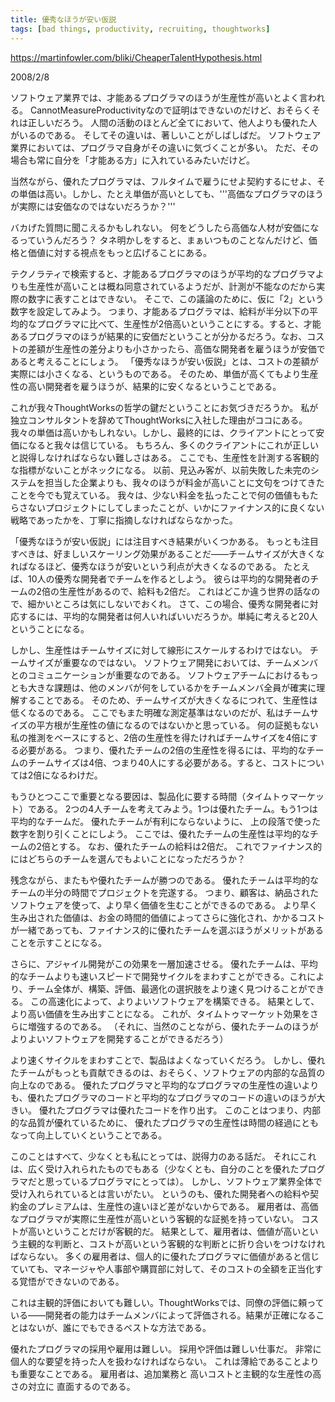 ```yaml
---
title: 優秀なほうが安い仮説
tags: [bad things, productivity, recruiting, thoughtworks]
---
```


https://martinfowler.com/bliki/CheaperTalentHypothesis.html

2008/2/8



ソフトウェア業界では、才能あるプログラマのほうが生産性が高いとよく言われる。
CannotMeasureProductivityなので証明はできないのだけど、おそらくそれは正しいだろう。
人間の活動のほとんど全てにおいて、他人よりも優れた人がいるのである。
そしてその違いは、著しいことがしばしばだ。
ソフトウェア業界においては、プログラマ自身がその違いに気づくことが多い。
ただ、その場合も常に自分を「才能ある方」に入れているみたいだけど。



当然ながら、優れたプログラマは、フルタイムで雇うにせよ契約するにせよ、その単価は高い。しかし、たとえ単価が高いとしても、'''高価なプログラマのほうが実際には安価なのではないだろうか？'''



バカげた質問に聞こえるかもしれない。
何をどうしたら高価な人材が安価になるっていうんだろう？
タネ明かしをすると、まぁいつものことなんだけど、価格と価値に対する視点をもっと広げることにある。



テクノラティで検索すると、才能あるプログラマのほうが平均的なプログラマよりも生産性が高いことは概ね同意されているようだが、計測が不能なのだから実際の数字に表すことはできない。
そこで、この議論のために、仮に「2」という数字を設定してみよう。
つまり、才能あるプログラマは、給料が半分以下の平均的なプログラマに比べて、生産性が2倍高いということにする。すると、才能あるプログラマのほうが結果的に安価だということが分かるだろう。なお、コストの差額が生産性の差分よりも小さかったら、高価な開発者を雇うほうが安価であると考えることにしょう。
「優秀なほうが安い仮説」とは、コストの差額が実際には小さくなる、というものである。
そのため、単価が高くてもより生産性の高い開発者を雇うほうが、結果的に安くなるということである。



これが我々ThoughtWorksの哲学の鍵だということにお気づきだろうか。
私が独立コンサルタントを辞めてThoughtWorksに入社した理由がココにある。
我々の単価は高いかもしれない。しかし、最終的には、クライアントにとって安価になると我々は信じている。
もちろん、多くのクライアントにこれが正しいと説得しなければならない難しさはある。
ここでも、生産性を計測する客観的な指標がないことがネックになる。
以前、見込み客が、以前失敗した未完のシステムを担当した企業よりも、我々のほうが料金が高いことに文句をつけてきたことを今でも覚えている。
我々は、少ない料金を払ったことで何の価値ももたらさないプロジェクトにしてしまったことが、いかにファイナンス的に良くない戦略であったかを、丁寧に指摘しなければならなかった。



「優秀なほうが安い仮説」には注目すべき結果がいくつかある。
もっとも注目すべきは、好ましいスケーリング効果があることだ——チームサイズが大きくなればなるほど、優秀なほうが安いという利点が大きくなるのである。
たとえば、10人の優秀な開発者でチームを作るとしよう。
彼らは平均的な開発者のチームの2倍の生産性があるので、給料も2倍だ。
これはどこか違う世界の話なので、細かいところは気にしないでおくれ。
さて、この場合、優秀な開発者に対応するには、平均的な開発者は何人いればいいだろうか。単純に考えると20人ということになる。



しかし、生産性はチームサイズに対して線形にスケールするわけではない。
チームサイズが重要なのではない。
ソフトウェア開発においては、チームメンバとのコミュニケーションが重要なのである。
ソフトウェアチームにおけるもっとも大きな課題は、他のメンバが何をしているかをチームメンバ全員が確実に理解することである。
そのため、チームサイズが大きくなるにつれて、生産性は低くなるのである。
ここでもまた明確な測定基準はないのだが、私はチームサイズの平方根が生産性の値になるのではないかと思っている。
何の証拠もない私の推測をベースにすると、2倍の生産性を得たければチームサイズを4倍にする必要がある。
つまり、優れたチームの2倍の生産性を得るには、平均的なチームのチームサイズは4倍、つまり40人にする必要がある。すると、コストについては2倍になるわけだ。



もうひとつここで重要となる要因は、製品化に要する時間（タイムトゥマーケット）である。
2つの4人チームを考えてみよう。1つは優れたチーム。もう1つは平均的なチームだ。
優れたチームが有利にならないように、
上の段落で使った数字を割り引くことにしよう。
ここでは、優れたチームの生産性は平均的なチームの2倍とする。
なお、優れたチームの給料は2倍だ。
これでファイナンス的にはどちらのチームを選んでもよいことになっただろうか？



残念ながら、またもや優れたチームが勝つのである。
優れたチームは平均的なチームの半分の時間でプロジェクトを完遂する。
つまり、顧客は、納品されたソフトウェアを使って、より早く価値を生むことができるのである。
より早く生み出された価値は、お金の時間的価値によってさらに強化され、かかるコストが一緒であっても、ファイナンス的に優れたチームを選ぶほうがメリットがあることを示すことになる。



さらに、アジャイル開発がこの効果を一層加速させる。
優れたチームは、平均的なチームよりも速いスピードで開発サイクルをまわすことができる。これにより、チーム全体が、構築、評価、最適化の選択肢をより速く見つけることができる。
この高速化によって、よりよいソフトウェアを構築できる。
結果として、より高い価値を生み出すことになる。
これが、タイムトゥマーケット効果をさらに増強するのである。
（それに、当然のことながら、優れたチームのほうがよりよいソフトウェアを開発することができるだろう）



より速くサイクルをまわすことで、製品はよくなっていくだろう。
しかし、優れたチームがもっとも貢献できるのは、おそらく、ソフトウェアの内部的な品質の向上なのである。
優れたプログラマと平均的なプログラマの生産性の違いよりも、優れたプログラマのコードと平均的なプログラマのコードの違いのほうが大きい。
優れたプログラマは優れたコードを作り出す。
このことはつまり、内部的な品質が優れているために、
優れたプログラマの生産性は時間の経過にともなって向上していくということである。



このことはすべて、少なくとも私にとっては、説得力のある話だ。
それにこれは、広く受け入れられたものでもある（少なくとも、自分のことを優れたプログラマだと思っているプログラマにとっては）。
しかし、ソフトウェア業界全体で受け入れられているとは言いがたい。
というのも、優れた開発者への給料や契約金のプレミアムは、生産性の違いほど差がないからである。
雇用者は、高価なプログラマが実際に生産性が高いという客観的な証拠を持っていない。
コストが高いということだけが客観的だ。
結果として、雇用者は、価値が高いという主観的な判断と、コストが高いという客観的な判断とに折り合いをつけなければならない。
多くの雇用者は、個人的に優れたプログラマに価値があると信じていても、マネージャや人事部や購買部に対して、そのコストの全額を正当化する覚悟ができないのである。



これは主観的評価においても難しい。ThoughtWorksでは、同僚の評価に頼っている——開発者の能力はチームメンバによって評価される。結果が正確になることはないが、誰にでもできるベストな方法である。



優れたプログラマの採用や雇用は難しい。
採用や評価は難しい仕事だ。
非常に個人的な要望を持った人を扱わなければならない。
これは薄給であることよりも重要なことである。
雇用者は、追加業務と
高いコストと主観的な生産性の高さの対立に
直面するのである。


